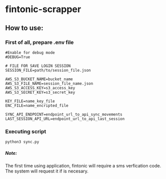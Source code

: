 # fintonic-scrapper
## How to use:
### First of all, prepare .env file
    #Enable for debug mode
    #DEBUG=True

    # FILE FOR SAVE LOGIN SESSION
    SESSION_FILE=path/to/session_file.json

    AWS_S3_BUCKET_NAME=bucket_name
    AWS_S3_FILE_NAME=session_file_name.json
    AWS_S3_ACCESS_KEY=s3_access_key
    AWS_S3_SECRET_KEY=s3_secret_key

    KEY_FILE=name_key_file
    ENC_FILE=name_encripted_file

    SYNC_API_ENDPOINT=endpoint_url_to_api_sync_movements
    LAST_SESSION_API_URL=endpoint_url_to_api_last_session

### Executing script
  
    python3 sync.py
  

##### Note:
  The first time using application, fintonic will require a sms verfication code. The system will request it if is necesary.
  

